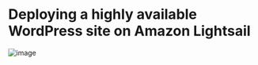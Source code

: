 <h1> Deploying a highly available WordPress site on Amazon Lightsail </h1>

![image](https://github.com/user-attachments/assets/7b930483-b8b2-4f27-ac1c-889bb38b9a29)

